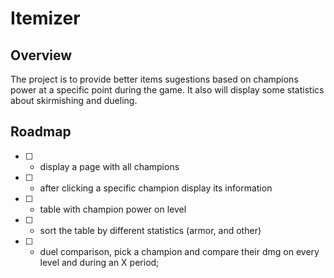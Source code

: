 # Itemizer

## Overview

The project is to provide better items sugestions based on champions power at a specific point during the game. It also will display some statistics about skirmishing and dueling.

## Roadmap

- [ ] - display a page with all champions
- [ ] - after clicking a specific champion display its information
- [ ] - table with champion power on level
- [ ] - sort the table by different statistics (armor, and other)
- [ ] - duel comparison, pick a champion and compare their dmg on every level and during an X period; 